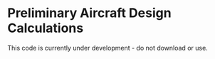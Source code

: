 # Preliminary Aircraft Design Calculations

This code is currently under development - do not download or use.
